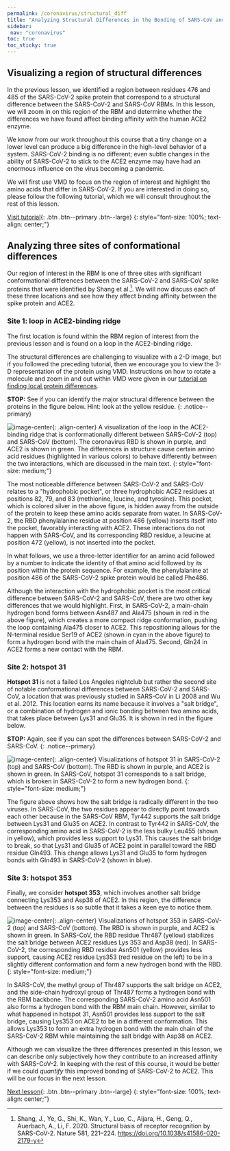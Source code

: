 ```yaml
---
permalink: /coronavirus/structural_diff
title: "Analyzing Structural Differences in the Bonding of SARS-CoV and SARS-CoV-2 with the ACE2 Enzyme"
sidebar:
 nav: "coronavirus"
toc: true
toc_sticky: true
---
```


## Visualizing a region of structural differences

In the previous lesson, we identified a region between residues 476 and 485 of the SARS-CoV-2 spike protein that correspond to a structural difference between the SARS-CoV-2 and SARS-CoV RBMs. In this lesson, we will zoom in on this region of the RBM and determine whether the differences we have found affect binding affinity with the human ACE2 enzyme.

We know from our work throughout this course that a tiny change on a lower level can produce a big difference in the high-level behavior of a system. SARS-CoV-2 binding is no different; even subtle changes in the ability of SARS-CoV-2 to stick to the ACE2 enzyme may have had an enormous influence on the virus becoming a pandemic.

We will first use VMD to focus on the region of interest and highlight the amino acids that differ in SARS-CoV-2. If you are interested in doing so, please follow the following tutorial, which we will consult throughout the rest of this lesson.

[Visit tutorial](tutorial_visualization){: .btn .btn--primary .btn--large}
{: style="font-size: 100%; text-align: center;"}

## Analyzing three sites of conformational differences

Our region of interest in the RBM is one of three sites with significant conformational differences between the SARS-CoV-2 and SARS-CoV spike proteins that were identified by Shang et al.[^Shang]. We will now discuss each of these three locations and see how they affect binding affinity between the spike protein and ACE2.

<!--

SARS-CoV-2 chimeric RBD complexed with ACE2 (PDB entry <a href="https://www.rcsb.org/structure/6vw1" target="_blank">6vw1</a>).

-->

### Site 1: loop in ACE2-binding ridge

The first location is found within the RBM region of interest from the previous lesson and is found on a loop in the ACE2-binding ridge.

The structural differences are challenging to visualize with a 2-D image, but if you followed the preceding tutorial, then we encourage you to view the 3-D representation of the protein using VMD. Instructions on how to rotate a molecule and zoom in and out within VMD were given in our [tutorial on finding local protein differences](tutorial_multiseq).

**STOP:** See if you can identify the major structural difference between the proteins in the figure below. Hint: look at the yellow residue.
{: .notice--primary}

![image-center](../assets/images/Ridge.png){: .align-center}
A visualization of the loop in the ACE2-binding ridge that is conformationally different between SARS-CoV-2 (top) and SARS-CoV (bottom). The coronavirus RBD is shown in purple, and ACE2 is shown in green. The differences in structure cause certain amino acid residues (highlighted in various colors) to behave differently between the two interactions, which are discussed in the main text.
{: style="font-size: medium;"}

The most noticeable difference between SARS-CoV-2 and SARS-CoV relates to a "hydrophobic pocket", or three hydrophobic ACE2 residues at positions 82, 79, and 83 (methionine, leucine, and tyrosine). This pocket, which is colored silver in the above figure, is hidden away from the outside of the protein to keep these amino acids separate from water. In SARS-CoV-2, the RBD phenylalanine residue at position 486 (yellow) inserts itself into the pocket, favorably interacting with ACE2. These interactions do not happen with SARS-CoV, and its corresponding RBD residue, a leucine at position 472 (yellow), is not inserted into the pocket.

In what follows, we use a three-letter identifier for an amino acid followed by a number to indicate the identity of that amino acid followed by its position within the protein sequence. For example, the phenylalanine at position 486 of the SARS-CoV-2 spike protein would be called Phe486.

Although the interaction with the hydrophobic pocket is the most critical difference between SARS-CoV-2 and SARS-CoV, there are two other key differences that we would highlight. First, in SARS-CoV-2, a main-chain hydrogen bond forms between Asn487 and Ala475 (shown in red in the above figure), which creates a more compact ridge conformation, pushing the loop containing Ala475 closer to ACE2. This repositioning allows for the N-terminal residue Ser19 of ACE2 (shown in cyan in the above figure) to form a hydrogen bond with the main chain of Ala475. Second, Gln24 in ACE2 forms a new contact with the RBM.

### Site 2: hotspot 31

**Hotspot 31** is not a failed Los Angeles nightclub but rather the second site of notable conformational differences between SARS-CoV-2 and SARS-CoV, a location that was previously studied in SARS-CoV in Li 2008 and Wu et al. 2012. This location earns its name because it involves a "salt bridge", or a combination of hydrogen and ionic bonding between two amino acids, that takes place between Lys31 and Glu35. It is shown in red in the figure below.

**STOP:** Again, see if you can spot the differences between SARS-CoV-2 and SARS-CoV.
{: .notice--primary}

![image-center](../assets/images/Hotspot31.png){: .align-center}
Visualizations of hotspot 31 in SARS-CoV-2 (top) and SARS-CoV (bottom). The RBD is shown in purple, and ACE2 is shown in green. In SARS-CoV, hotspot 31 corresponds to a salt bridge, which is broken in SARS-CoV-2 to form a new hydrogen bond.
{: style="font-size: medium;"}

The figure above shows how the salt bridge is radically different in the two viruses. In SARS-CoV, the two residues appear to directly point towards each other because in the SARS-CoV RBM, Tyr442 supports the salt bridge between Lys31 and Glu35 on ACE2. In contrast to Tyr442 in SARS-CoV, the corresponding amino acid in SARS-CoV-2 is the less bulky Leu455 (shown in yellow), which provides less support to Lys31. This causes the salt bridge to break, so that Lys31 and Glu35 of ACE2 point in parallel toward the RBD residue Gln493. This change allows Lys31 and Glu35 to form hydrogen bonds with Gln493 in SARS-CoV-2 (shown in blue).

### Site 3: hotspot 353

Finally, we consider **hotspot 353**, which involves another salt bridge connecting Lys353 and Asp38 of ACE2. In this region, the difference between the residues is so subtle that it takes a keen eye to notice them.

![image-center](../assets/images/Hotspot353.png){: .align-center}
Visualizations of hotspot 353 in SARS-CoV-2 (top) and SARS-CoV (bottom). The RBD is shown in purple, and ACE2 is shown in green. In SARS-CoV, the RBD residue Thr487 (yellow) stabilizes the salt bridge between ACE2 residues Lys 353 and Asp38 (red). In SARS-CoV-2, the corresponding RBD residue Asn501 (yellow) provides less support, causing ACE2 residue Lys353 (red residue on the left) to be in a slightly different conformation and form a new hydrogen bond with the RBD.
{: style="font-size: medium;"}

In SARS-CoV, the methyl group of Thr487 supports the salt bridge on ACE2, and the side-chain hydroxyl group of Thr487 forms a hydrogen bond with the RBM backbone. The corresponding SARS-CoV-2 amino acid Asn501 also forms a hydrogen bond with the RBM main chain. However, similar to what happened in hotspot 31, Asn501 provides less support to the salt bridge, causing Lys353 on ACE2 to be in a different conformation. This allows Lys353 to form an extra hydrogen bond with the main chain of the SARS-CoV-2 RBM while maintaining the salt bridge with Asp38 on ACE2.

Although we can visualize the three differences presented in this lesson, we can describe only subjectively how they contribute to an increased affinity with SARS-CoV-2. In keeping with the rest of this course, it would be better if we could *quantify* this improved bonding of SARS-CoV-2 to ACE2. This will be our focus in the next lesson.

[Next lesson](NAMD){: .btn .btn--primary .btn--large}
{: style="font-size: 100%; text-align: center;"}


[^Hamming]: Hamming, I., Timens, W., Bulthuis, M., Lely, A., Navis, G., Goor, H. 2004. Tissue distribution of ACE2 portein, the functional receptor for SARS coronavirus. A first step in understanding SARS pathogenesis. J Pathol 203(2), 631-637. https://doi.org/10.1002/path.1570

[^Samavati]: Samavati, L., Uhal, B. 2020. ACE2, Much more than just a receptor for sars-cov-2. Front. Cell. Infect. Microbiol 10. https://doi.org/10.3389/fcimb.2020.00317

[^Shang]: Shang, J., Ye, G., Shi, K., Wan, Y., Luo, C., Aijara, H., Geng, Q., Auerbach, A., Li, F. 2020. Structural basis of receptor recognition by SARS-CoV-2. Nature 581, 221–224. https://doi.org/10.1038/s41586-020-2179-y
